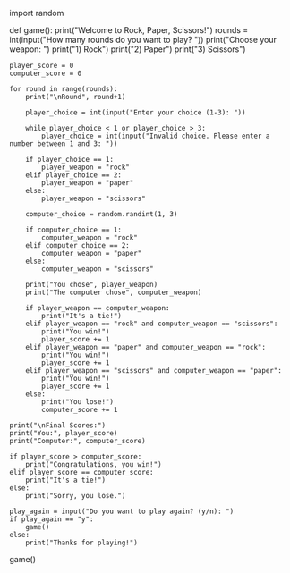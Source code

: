 import random

def game():
    print("Welcome to Rock, Paper, Scissors!")
    rounds = int(input("How many rounds do you want to play? "))
    print("Choose your weapon: ")
    print("1) Rock")
    print("2) Paper")
    print("3) Scissors")

    player_score = 0
    computer_score = 0

    for round in range(rounds):
        print("\nRound", round+1)

        player_choice = int(input("Enter your choice (1-3): "))

        while player_choice < 1 or player_choice > 3:
            player_choice = int(input("Invalid choice. Please enter a number between 1 and 3: "))

        if player_choice == 1:
            player_weapon = "rock"
        elif player_choice == 2:
            player_weapon = "paper"
        else:
            player_weapon = "scissors"

        computer_choice = random.randint(1, 3)

        if computer_choice == 1:
            computer_weapon = "rock"
        elif computer_choice == 2:
            computer_weapon = "paper"
        else:
            computer_weapon = "scissors"

        print("You chose", player_weapon)
        print("The computer chose", computer_weapon)

        if player_weapon == computer_weapon:
            print("It's a tie!")
        elif player_weapon == "rock" and computer_weapon == "scissors":
            print("You win!")
            player_score += 1
        elif player_weapon == "paper" and computer_weapon == "rock":
            print("You win!")
            player_score += 1
        elif player_weapon == "scissors" and computer_weapon == "paper":
            print("You win!")
            player_score += 1
        else:
            print("You lose!")
            computer_score += 1

    print("\nFinal Scores:")
    print("You:", player_score)
    print("Computer:", computer_score)

    if player_score > computer_score:
        print("Congratulations, you win!")
    elif player_score == computer_score:
        print("It's a tie!")
    else:
        print("Sorry, you lose.")

    play_again = input("Do you want to play again? (y/n): ")
    if play_again == "y":
        game()
    else:
        print("Thanks for playing!")

game()
